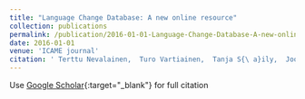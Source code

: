 ```yaml
---
title: "Language Change Database: A new online resource"
collection: publications
permalink: /publication/2016-01-01-Language-Change-Database-A-new-online-resource
date: 2016-01-01
venue: 'ICAME journal'
citation: ' Terttu Nevalainen,  Turo Vartiainen,  Tanja S{\ a}ily,  Joonas Kes{\ a}niemi,  Agata Dominowska,  Emily Öhman,  Language Change Database: A new online resource.  ICAME journal, 2016.'
---
```

Use [Google Scholar](https://scholar.google.com/scholar?q=Language+Change+Database:+A+new+online+resource){:target="_blank"} for full citation